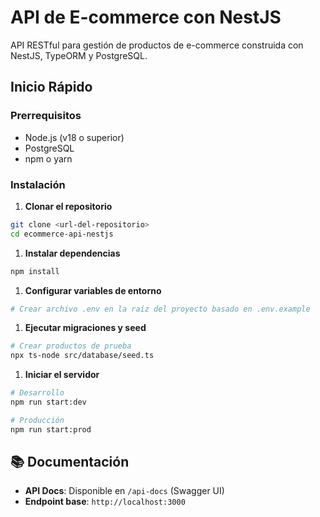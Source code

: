 # API de E-commerce con NestJS

API RESTful para gestión de productos de e-commerce construida con NestJS, TypeORM y PostgreSQL.

## Inicio Rápido

### Prerrequisitos

- Node.js (v18 o superior)
- PostgreSQL
- npm o yarn

### Instalación

1. **Clonar el repositorio**

```bash
git clone <url-del-repositorio>
cd ecommerce-api-nestjs
```

1. **Instalar dependencias**

```bash
npm install
```

1. **Configurar variables de entorno**

```bash
# Crear archivo .env en la raíz del proyecto basado en .env.example
```

1. **Ejecutar migraciones y seed**

```bash
# Crear productos de prueba
npx ts-node src/database/seed.ts
```

1. **Iniciar el servidor**

```bash
# Desarrollo
npm run start:dev

# Producción
npm run start:prod
```

## 📚 Documentación

- **API Docs**: Disponible en `/api-docs` (Swagger UI)
- **Endpoint base**: `http://localhost:3000`
